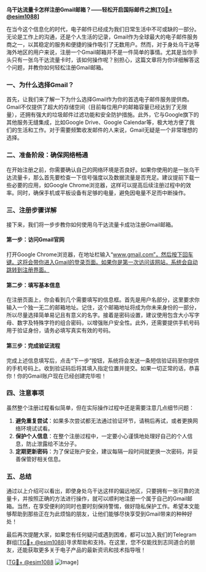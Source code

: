 **乌干达流量卡怎样注册Gmail邮箱？——轻松开启国际邮件之旅[[TG💪+ @esim1088](https://t.me/s/esim1088)]**

在当今这个信息化的时代，电子邮件已经成为我们日常生活中不可或缺的一部分。无论是工作上的沟通，还是个人生活的记录，Gmail作为全球最大的电子邮件服务商之一，以其稳定的服务和便捷的操作吸引了无数用户。然而，对于身处乌干达等海外地区的用户来说，注册一个Gmail邮箱并不是一件简单的事情。尤其是当你手头只有一张乌干达流量卡时，该如何操作呢？别担心，这篇文章将为你详细解答这个问题，并教你如何轻松注册Gmail邮箱。

### 一、为什么选择Gmail？

首先，让我们来了解一下为什么选择Gmail作为你的首选电子邮件服务提供商。Gmail不仅提供了超大的存储空间（目前每位用户的邮箱容量已经达到了无限量），还拥有强大的垃圾邮件过滤功能和安全防护措施。此外，它与Google旗下的其他服务无缝集成，比如Google Drive、Google Calendar等，极大地方便了我们的生活和工作。对于需要频繁收发邮件的人来说，Gmail无疑是一个非常理想的选择。

### 二、准备阶段：确保网络畅通

在开始注册之前，你需要确认自己的网络环境是否良好。如果你使用的是一张乌干达流量卡，那么首先要检查一下信号强度以及数据流量是否充足。建议提前下载一些必要的应用，如Google Chrome浏览器，这样可以提高后续注册过程中的效率。同时，确保手机或平板设备有足够的电量，避免因电量不足而中断操作。

### 三、注册步骤详解

接下来，我们将一步步教你如何使用乌干达流量卡成功注册Gmail邮箱。

#### 第一步：访问Gmail官网

打开Google Chrome浏览器，在地址栏输入“www.gmail.com”，然后按下回车键。这将会带你进入Gmail的登录页面。如果你是第一次访问该网站，系统会自动跳转到注册界面。

#### 第二步：填写基本信息

在注册页面上，你会看到几个需要填写的信息框。首先是用户名部分，这里要求你输入一个独一无二的邮箱地址。记住，这个邮箱地址将成为你未来身份的一部分，所以尽量选择简单易记且有意义的名字。接着是密码设置，建议使用包含大小写字母、数字及特殊字符的组合密码，以增强账户安全性。此外，还需要提供手机号码用于验证身份，请务必填写真实有效的号码。

#### 第三步：完成验证流程

完成上述信息填写后，点击“下一步”按钮，系统将会发送一条短信验证码至你提供的手机号码上。收到验证码后将其填入指定位置并提交。如果一切正常的话，恭喜你！你的Gmail账户现在已经创建完毕啦！

### 四、注意事项

虽然整个注册过程看似简单，但在实际操作过程中还是需要注意几点细节问题：

1. **避免重复尝试**：如果多次尝试都无法通过验证环节，请稍后再试，或者更换网络环境试试看。
2. **保护个人信息**：在整个注册过程中，一定要小心谨慎地处理好自己的个人信息，防止泄露给不法分子。
3. **定期更新密码**：为了保证账户安全，建议每隔一段时间就更换一次密码，并妥善保管好相关信息。

### 五、总结

通过以上介绍可以看出，即使身处乌干达这样的偏远地区，只要拥有一张可靠的流量卡，并按照正确的方法进行操作，就可以顺利地注册一个属于自己的Gmail邮箱。当然，在享受便利的同时也要时刻保持警惕，做好隐私保护工作。希望本文能够帮助到那些正在为此烦恼的朋友，让他们能够尽快享受到Gmail带来的种种好处！

最后再次提醒大家，如果您有任何疑问或遇到困难，都可以加入我们的Telegram群组[[TG💪+ @esim1088](https://t.me/s/esim1088)]寻求帮助和支持。在这里，您不仅能找到志同道合的朋友，还能获取更多关于电子产品的最新资讯和技术指导哦！

[[TG💪+ @esim1088](https://t.me/s/esim1088) ![Image](https://i.postimg.cc/4NQfJmqS/Snipaste-2025-05-13-00-14-12.png)]